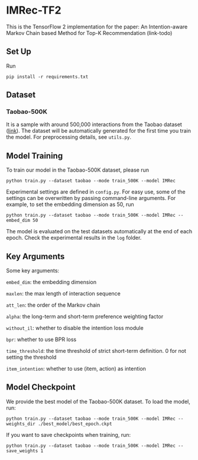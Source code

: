 # IMRec-TF2
This is the TensorFlow 2 implementation for the paper:
An Intention-aware Markov Chain based Method for Top-K Recommendation (link-todo)

## Set Up
Run
```
pip install -r requirements.txt
```

## Dataset
### Taobao-500K
It is a sample with around 500,000 interactions from the Taobao dataset ([link](https://tianchi.aliyun.com/dataset/dataDetail?dataId=649&userId=1)). The dataset will be automatically generated for the first time you train the model. For preprocessing details, see `utils.py`.

## Model Training
To train our model in the Taobao-500K dataset, please run
```
python train.py --dataset taobao --mode train_500K --model IMRec
```

Experimental settings are defined in `config.py`. For easy use, some of the settings can be overwritten by passing command-line arguments. For example, to set the embedding dimension as 50, run

```
python train.py --dataset taobao --mode train_500K --model IMRec --embed_dim 50
```

The model is evaluated on the test datasets automatically at the end of each epoch. Check the experimental results in the `log` folder.


## Key Arguments
Some key arguments:

`embed_dim`: the embedding dimension

`maxlen`: the max length of interaction sequence

`att_len`: the order of the Markov chain

`alpha`: the long-term and short-term preference weighting factor

`without_il`: whether to disable the intention loss module

`bpr`: whether to use BPR loss

`time_threshold`: the time threshold of strict short-term definition. 0 for not setting the threshold

`item_intention`: whether to use (item, action) as intention


## Model Checkpoint
We provide the best model of the Taobao-500K dataset. To load the model, run:

```
python train.py --dataset taobao --mode train_500K --model IMRec --weights_dir ./best_model/best_epoch.ckpt
```

If you want to save checkpoints when training, run:
```
python train.py --dataset taobao --mode train_500K --model IMRec --save_weights 1
```